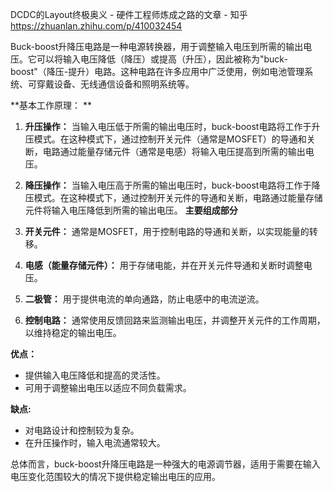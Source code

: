 DCDC的Layout终极奥义 - 硬件工程师炼成之路的文章 - 知乎
https://zhuanlan.zhihu.com/p/410032454


Buck-boost升降压电路是一种电源转换器，用于调整输入电压到所需的输出电压。它可以将输入电压降低（降压）或提高（升压），因此被称为"buck-boost"（降压-提升）电路。这种电路在许多应用中广泛使用，例如电池管理系统、可穿戴设备、无线通信设备和照明系统等。   

**基本工作原理：  **

1.  **升压操作：** 当输入电压低于所需的输出电压时，buck-boost电路将工作于升压模式。在这种模式下，通过控制开关元件（通常是MOSFET）的导通和关断，电路通过能量存储元件（通常是电感）将输入电压提高到所需的输出电压。
    
2.  **降压操作：** 当输入电压高于所需的输出电压时，buck-boost电路将工作于降压模式。在这种模式下，通过控制开关元件的导通和关断，电路通过能量存储元件将输入电压降低到所需的输出电压。
**主要组成部分**  

1.  **开关元件：** 通常是MOSFET，用于控制电路的导通和关断，以实现能量的转移。
    
2.  **电感（能量存储元件）：** 用于存储电能，并在开关元件导通和关断时调整电压。
    
3.  **二极管：** 用于提供电流的单向通路，防止电感中的电流逆流。
    
4.  **控制电路：** 通常使用反馈回路来监测输出电压，并调整开关元件的工作周期，以维持稳定的输出电压。
    

**优点：**  

-   提供输入电压降低和提高的灵活性。
-   可用于调整输出电压以适应不同负载需求。

**缺点:**         

-   对电路设计和控制较为复杂。
-   在升压操作时，输入电流通常较大。

总体而言，buck-boost升降压电路是一种强大的电源调节器，适用于需要在输入电压变化范围较大的情况下提供稳定输出电压的应用。
